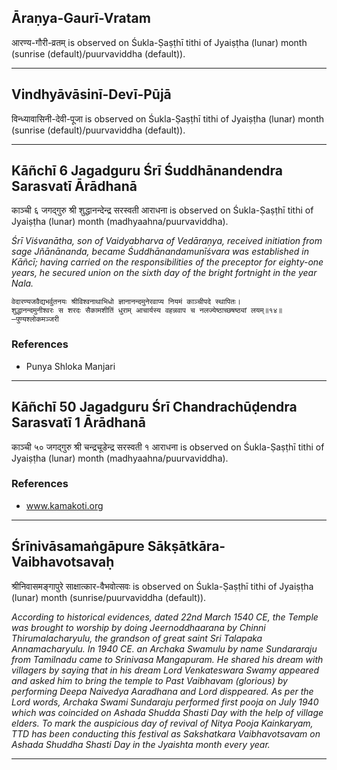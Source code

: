 ## Āraṇya-Gaurī-Vratam
आरण्य-गौरी-व्रतम् is observed on Śukla-Ṣaṣṭhī tithi of Jyaiṣṭha (lunar) month (sunrise (default)/puurvaviddha (default)).



---
## Vindhyāvāsinī-Devī-Pūjā
विन्ध्यावासिनी-देवी-पूजा is observed on Śukla-Ṣaṣṭhī tithi of Jyaiṣṭha (lunar) month (sunrise (default)/puurvaviddha (default)).



---
## Kāñchī 6 Jagadguru Śrī Śuddhānandendra Sarasvatī Ārādhanā
काञ्ची ६ जगद्गुरु श्री शुद्धानन्देन्द्र सरस्वती आराधना is observed on Śukla-Ṣaṣṭhī tithi of Jyaiṣṭha (lunar) month (madhyaahna/puurvaviddha).

_Śrī Viśvanātha, son of Vaidyabharva of Vedāraṇya, received initiation from sage Jñānānanda, became Śuddhānandamunīśvara was established in Kāñcī; having carried on the responsibilities of the preceptor for eighty-one years, he secured union on the sixth day of the bright fortnight in the year Nala._

```
वेदारण्यजवैद्यभर्वुतनयः श्रीविश्वनाथाभिधो ज्ञानानन्दमुनेरवाप्य नियमं काञ्चीपदे स्थापितः।
शुद्धानन्दमुनीश्वरः स शरदः सैकामशीतिं धुराम् आचार्यस्य वहन्नवाप च नलज्येष्ठाच्छषष्ठ्यां लयम्॥१४॥
—पुण्यश्लोकमञ्जरी
```
### References
* Punya Shloka Manjari


---
## Kāñchī 50 Jagadguru Śrī Chandrachūḍendra Sarasvatī 1 Ārādhanā
काञ्ची ५० जगद्गुरु श्री चन्द्रचूडेन्द्र सरस्वती १ आराधना is observed on Śukla-Ṣaṣṭhī tithi of Jyaiṣṭha (lunar) month (madhyaahna/puurvaviddha).


### References
* www.kamakoti.org


---
## Śrīnivāsamaṅgāpure Sākṣātkāra-Vaibhavotsavaḥ
श्रीनिवासमङ्गापुरे साक्षात्कार-वैभवोत्सवः is observed on Śukla-Ṣaṣṭhī tithi of Jyaiṣṭha (lunar) month (sunrise/puurvaviddha (default)).

_According to historical evidences, dated 22nd March 1540 CE, the Temple was brought to worship by doing Jeernoddhaarana by Chinni Thirumalacharyulu, the grandson of great saint Sri Talapaka Annamacharyulu. In 1940 CE. an Archaka Swamulu by name Sundararaju from Tamilnadu came to Srinivasa Mangapuram. He shared his dream with villagers by saying that in his dream Lord Venkateswara Swamy appeared and asked him to bring the temple to Past Vaibhavam (glorious) by performing Deepa Naivedya Aaradhana and Lord disppeared. As per the Lord words, Archaka Swami Sundaraju performed first pooja on July 1940 which was coincided on Ashada Shudda Shasti Day with the help of village elders. To mark the auspicious day of revival of Nitya Pooja Kainkaryam, TTD has been conducting this festival as Sakshatkara Vaibhavotsavam on Ashada Shuddha Shasti Day in the Jyaishta month every year._

---
